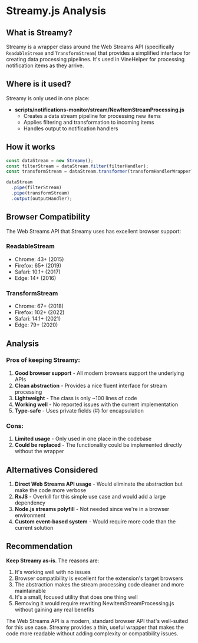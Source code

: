 # Streamy.js Analysis

## What is Streamy?

Streamy is a wrapper class around the Web Streams API (specifically `ReadableStream` and `TransformStream`) that provides a simplified interface for creating data processing pipelines. It's used in VineHelper for processing notification items as they arrive.

## Where is it used?

Streamy is only used in one place:
- **scripts/notifications-monitor/stream/NewItemStreamProcessing.js**
  - Creates a data stream pipeline for processing new items
  - Applies filtering and transformation to incoming items
  - Handles output to notification handlers

## How it works

```javascript
const dataStream = new Streamy();
const filterStream = dataStream.filter(filterHandler);
const transformStream = dataStream.transformer(transformHandlerWrapper);

dataStream
  .pipe(filterStream)
  .pipe(transformStream)
  .output(outputHandler);
```

## Browser Compatibility

The Web Streams API that Streamy uses has excellent browser support:

### ReadableStream
- Chrome: 43+ (2015)
- Firefox: 65+ (2019)
- Safari: 10.1+ (2017)
- Edge: 14+ (2016)

### TransformStream
- Chrome: 67+ (2018)
- Firefox: 102+ (2022)
- Safari: 14.1+ (2021)
- Edge: 79+ (2020)

## Analysis

### Pros of keeping Streamy:
1. **Good browser support** - All modern browsers support the underlying APIs
2. **Clean abstraction** - Provides a nice fluent interface for stream processing
3. **Lightweight** - The class is only ~100 lines of code
4. **Working well** - No reported issues with the current implementation
5. **Type-safe** - Uses private fields (#) for encapsulation

### Cons:
1. **Limited usage** - Only used in one place in the codebase
2. **Could be replaced** - The functionality could be implemented directly without the wrapper

## Alternatives Considered

1. **Direct Web Streams API usage** - Would eliminate the abstraction but make the code more verbose
2. **RxJS** - Overkill for this simple use case and would add a large dependency
3. **Node.js streams polyfill** - Not needed since we're in a browser environment
4. **Custom event-based system** - Would require more code than the current solution

## Recommendation

**Keep Streamy as-is**. The reasons are:

1. It's working well with no issues
2. Browser compatibility is excellent for the extension's target browsers
3. The abstraction makes the stream processing code cleaner and more maintainable
4. It's a small, focused utility that does one thing well
5. Removing it would require rewriting NewItemStreamProcessing.js without gaining any real benefits

The Web Streams API is a modern, standard browser API that's well-suited for this use case. Streamy provides a thin, useful wrapper that makes the code more readable without adding complexity or compatibility issues.